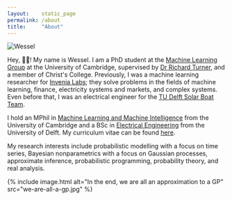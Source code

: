 ```yaml
---
layout:    static_page
permalink: /about
title:     "About"
---
```


<aside><!--
      --><a href="mailto:my_email" id="mail"></a><!--
      --><a href="/assets/cv.pdf" id="cv"></a><!--
      --><a href="https://github.com/wesselb" id="github"></a><!--
      --><a href="https://scholar.google.co.uk/citations?user=QRQwz3cAAAAJ" id="scholar"></a><!--
      --><a href="https://linkedin.com/in/wessel-bruinsma" id="linkedin"></a><!--
      --><img alt="Wessel" src="{{ site.baseurl }}/assets/images/me.png"><!--
--></aside>

Hey, 👋🏼! My name is Wessel.
I am a PhD student at the [Machine Learning Group](http://mlg.eng.cam.ac.uk/) at the University of Cambridge, supervised by [Dr Richard Turner](http://cbl.eng.cam.ac.uk/Public/Turner/Turner), and a member of Christ's College.
Previously, I was a machine learning researcher for [Invenia Labs](https://invenialabs.co.uk); they solve problems in the fields of machine learning, finance, electricity systems and markets, and complex systems.
Even before that, I was an electrical engineer for the [TU Delft Solar Boat Team](http://www.solarboatteam.nl/). 

I hold an MPhil in [Machine Learning and Machine Intelligence](http://www.mlsalt.eng.cam.ac.uk/) from the University of Cambridge and a BSc in [Electrical Engineering](https://www.tudelft.nl/en/education/programmes/bachelors/ee/bachelor-of-electrical-engineering/) from the University of Delft.
My curriculum vitae can be found [here](/assets/cv.pdf).

My research interests include probabilistic modelling with a focus on time series, Bayesian nonparametrics with a focus on Gaussian processes, approximate inference, probabilistic programming, probability theory, and real analysis.

{% include image.html
    alt="In the end, we are all an approximation to a GP"
    src="we-are-all-a-gp.jpg"
%}
